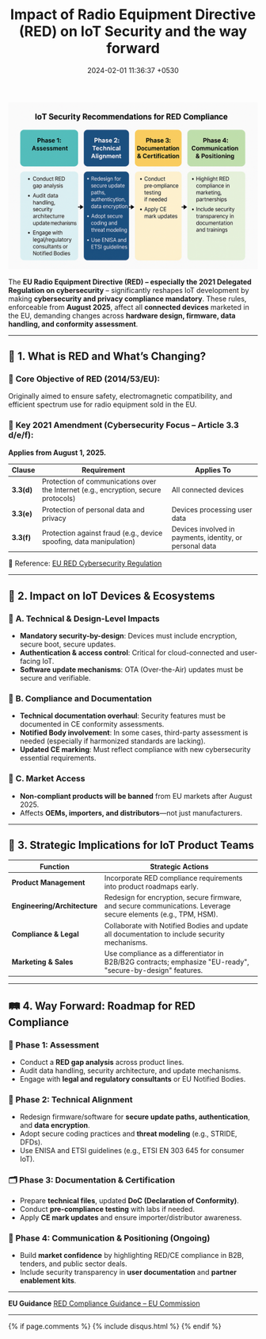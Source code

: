 ﻿---
layout: post
comments: true
IDENTIFIER: HCI 
title:  "Impact of Radio Equipment Directive (RED) on IoT  Security and the way forward"
description: Radio Equipment Directive (RED) | Generative AI |Red| IoT| Security
date:   2024-02-01 11:36:37 +0530
categories: AI
---
<img alt='EU Radio Equipment Directive (RED)' src='/assets/RED.png'>

The **EU Radio Equipment Directive (RED) – especially the 2021 Delegated Regulation on cybersecurity** – significantly reshapes IoT development by making **cybersecurity and privacy compliance mandatory**. These rules, enforceable from **August 2025**, affect all **connected devices** marketed in the EU, demanding changes across **hardware design, firmware, data handling, and conformity assessment**.

---

## 📌 **1. What is RED and What’s Changing?**

### 🎯 **Core Objective of RED (2014/53/EU):**
Originally aimed to ensure safety, electromagnetic compatibility, and efficient spectrum use for radio equipment sold in the EU.

### 🔐 **Key 2021 Amendment (Cybersecurity Focus – Article 3.3 d/e/f):**
**Applies from August 1, 2025.**

| Clause | Requirement | Applies To |
|--------|-------------|------------|
| **3.3(d)** | Protection of communications over the Internet (e.g., encryption, secure protocols) | All connected devices |
| **3.3(e)** | Protection of personal data and privacy | Devices processing user data |
| **3.3(f)** | Protection against fraud (e.g., device spoofing, data manipulation) | Devices involved in payments, identity, or personal data |

🔗 Reference: [EU RED Cybersecurity Regulation](https://eur-lex.europa.eu/legal-content/EN/TXT/?uri=CELEX%3A32022R030)

---

## 📡 **2. Impact on IoT Devices & Ecosystems**

### 🔧 **A. Technical & Design-Level Impacts**
- **Mandatory security-by-design**: Devices must include encryption, secure boot, secure updates.
- **Authentication & access control**: Critical for cloud-connected and user-facing IoT.
- **Software update mechanisms**: OTA (Over-the-Air) updates must be secure and verifiable.

### 📝 **B. Compliance and Documentation**
- **Technical documentation overhaul**: Security features must be documented in CE conformity assessments.
- **Notified Body involvement**: In some cases, third-party assessment is needed (especially if harmonized standards are lacking).
- **Updated CE marking**: Must reflect compliance with new cybersecurity essential requirements.

### 🤝 **C. Market Access**
- **Non-compliant products will be banned** from EU markets after August 2025.
- Affects **OEMs, importers, and distributors**—not just manufacturers.

---

## 🚀 **3. Strategic Implications for IoT Product Teams**

| Function | Strategic Actions |
|----------|-------------------|
| **Product Management** | Incorporate RED compliance requirements into product roadmaps early. |
| **Engineering/Architecture** | Redesign for encryption, secure firmware, and secure communications. Leverage secure elements (e.g., TPM, HSM). |
| **Compliance & Legal** | Collaborate with Notified Bodies and update all documentation to include security mechanisms. |
| **Marketing & Sales** | Use compliance as a differentiator in B2B/B2G contracts; emphasize "EU-ready", "secure-by-design" features. |

---

## 🛤️ **4. Way Forward: Roadmap for RED Compliance**

### 🧭 Phase 1: Assessment
- Conduct a **RED gap analysis** across product lines.
- Audit data handling, security architecture, and update mechanisms.
- Engage with **legal and regulatory consultants** or EU Notified Bodies.

### 🔧 Phase 2: Technical Alignment
- Redesign firmware/software for **secure update paths, authentication**, and **data encryption**.
- Adopt secure coding practices and **threat modeling** (e.g., STRIDE, DFDs).
- Use ENISA and ETSI guidelines (e.g., ETSI EN 303 645 for consumer IoT).

### 🗂️ Phase 3: Documentation & Certification
- Prepare **technical files**, updated **DoC (Declaration of Conformity)**.
- Conduct **pre-compliance testing** with labs if needed.
- Apply **CE mark updates** and ensure importer/distributor awareness.

### 📣 Phase 4: Communication & Positioning (Ongoing)
- Build **market confidence** by highlighting RED/CE compliance in B2B, tenders, and public sector deals.
- Include security transparency in **user documentation** and **partner enablement kits**.

---

 **EU Guidance**  [RED Compliance Guidance – EU Commission](https://digital-strategy.ec.europa.eu/en/policies/red-cybersecurity)

---

{% if page.comments %} {% include disqus.html %} {% endif %}
